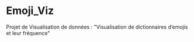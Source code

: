 # Emoji_Viz
Projet de Visualisation de données : "Visualisation de dictionnaires d’emojis et leur fréquence"

